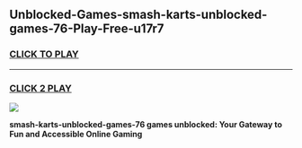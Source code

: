 
## Unblocked-Games-smash-karts-unblocked-games-76-Play-Free-u17r7
<h3>
<a href="https://premium76.site?title=smash-karts-unblocked-games-76&ref=09A">CLICK TO PLAY</a></h3>
<hr>

<h3>
<a href="https://premium76.site?title=smash-karts-unblocked-games-76&ref=09A">CLICK 2 PLAY</a>
  
</h3>

<a href="https://premium76.site?title=smash-karts-unblocked-games-76&ref=09A"><img src="https://clearcache.store/games.png"></a>


**smash-karts-unblocked-games-76 games unblocked: Your Gateway to Fun and Accessible Online Gaming**
